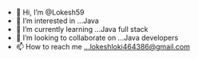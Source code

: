 - 👋 Hi, I’m @Lokesh59
- 👀 I’m interested in ...Java
- 🌱 I’m currently learning ...Java full stack 
- 💞️ I’m looking to collaborate on ...Java developers
- 📫 How to reach me ...lokeshloki464386@gmail.com

<!---
Lokesh59/Lokesh59 is a ✨ special ✨ repository because its `README.md` (this file) appears on your GitHub profile.
You can click the Preview link to take a look at your changes.
--->
